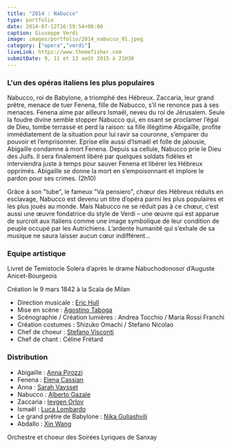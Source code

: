 ```yaml
---
title: "2014 : Nabucco"
type: portfolio
date: 2014-07-12T16:59:54+06:00
caption: Giuseppe Verdi
image: images/portfolio/2014_nabucco_01.jpeg
category: ["opera","verdi"]
liveLink: https://www.themefisher.com
submitDate: 9, 11 et 13 août 2015 à 21H30
---
```

### L'un des opéras italiens les plus populaires

Nabucco, roi de Babylone, a triomphé des Hébreux. Zaccaria, leur grand prêtre, menace de tuer Fenena, fille de Nabucco, s’il ne renonce pas à ses menaces. Fenena aime par ailleurs Ismaël, neveu du roi de Jérusalem. Seule la foudre divine semble stopper Nabucco qui, en osant se proclamer l’égal de Dieu, tombe terrassé et perd la raison: sa fille illégitime Abigaïlle, profite immédiatement de la situation pour lui ravir sa couronne, s’emparer du pouvoir et l’emprisonner. Eprise elle aussi d’Ismaël et folle de jalousie, Abigaille condamne à mort Fenena. Depuis sa cellule, Nabucco prie le Dieu des Juifs. Il sera finalement libéré par quelques soldats fidèles et interviendra juste à temps pour sauver Fenena et libérer les Hébreux opprimés. Abigaille se donne la mort en s’empoisonnant et implore le pardon pour ses crimes. (2h10)

Grâce à son "tube", le fameux "Va pensiero", chœur des Hébreux réduits en esclavage, Nabucco est devenu un titre d’opéra parmi les plus populaires et les plus joués au monde. Mais Nabucco ne se réduit pas à ce chœur, c’est aussi une œuvre fondatrice du style de Verdi – une œuvre qui est apparue de surcroit aux Italiens comme une image symbolique de leur condition de peuple occupé par les Autrichiens. L’ardente humanité qui s’exhale de sa musique ne saura laisser aucun cœur indifférent...

### Equipe artistique

Livret de Temistocle Solera d’après le drame Nabuchodonosor d’Auguste Anicet-Bourgeois

Création le 9 mars 1842 à la Scala de Milan

- Direction musicale : [Eric Hull](/artists/eric_hull)
- Mise en scène : [Agostino Taboga](/artists/agostino_taboga/)
- Scénographie / Création lumières : Andrea Tocchio / Maria Rossi Franchi	
- Création costumes : Shizuko Omachi / Stefano Nicolao	
- Chef de choeur : [Stefano Visconti](/artists/stefano_visconti/)
- Chef de chant : Céline Frétard

### Distribution

- Abigaille : [Anna Pirozzi](/artists/anna_pirozzi/)
- Fenena : [Elena Cassian](/artists/elena_cassian/)
- Anna : [Sarah Vaysset](/artists/sarah_vaysset/)
- Nabucco : [Alberto Gazale](/artists/alberto_gazale/)
- Zaccaria : [Ievgen Orlov](/artists/ievgen_orlov/)
- Ismaël : [Luca Lombardo](/artists/luca_lombaerdo/)
- Le grand prêtre de Babylone : [Nika Guliashvili](/artists/nika_guliashvili/)
- Abdallo : [Xin Wang](/artists/xin_wang/)


Orchestre et choeur des Soirées Lyriques de Sanxay
